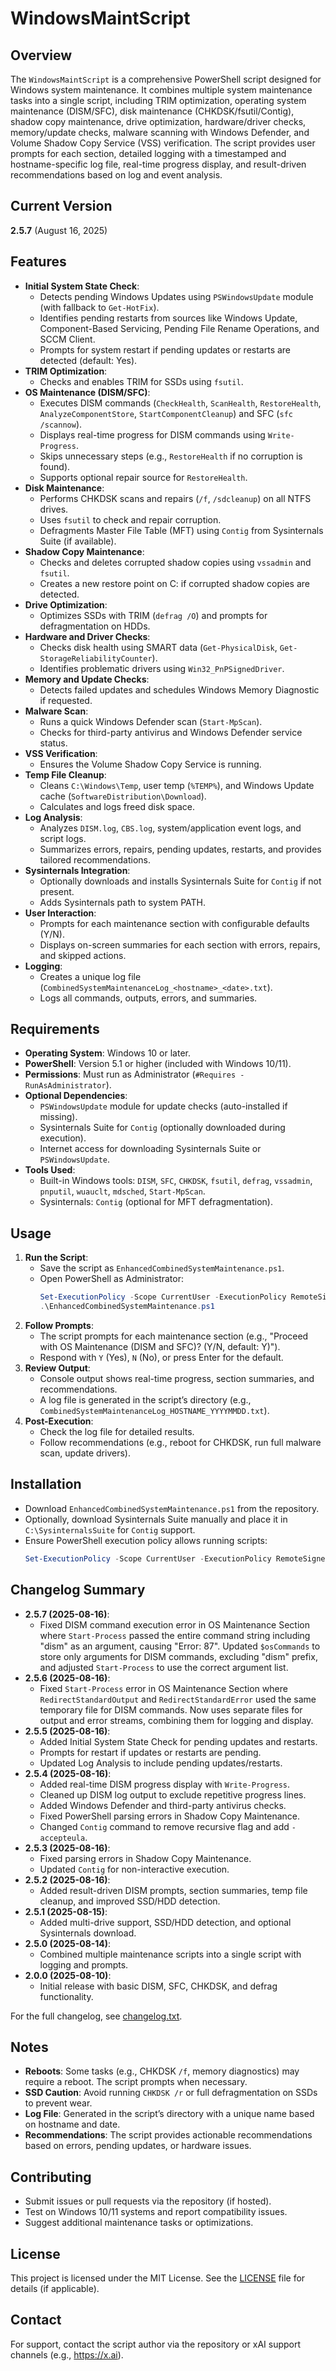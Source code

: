 # WindowsMaintScript

## Overview
The `WindowsMaintScript` is a comprehensive PowerShell script designed for Windows system maintenance. It combines multiple system maintenance tasks into a single script, including TRIM optimization, operating system maintenance (DISM/SFC), disk maintenance (CHKDSK/fsutil/Contig), shadow copy maintenance, drive optimization, hardware/driver checks, memory/update checks, malware scanning with Windows Defender, and Volume Shadow Copy Service (VSS) verification. The script provides user prompts for each section, detailed logging with a timestamped and hostname-specific log file, real-time progress display, and result-driven recommendations based on log and event analysis.

## Current Version
**2.5.7** (August 16, 2025)

## Features
- **Initial System State Check**:
  - Detects pending Windows Updates using `PSWindowsUpdate` module (with fallback to `Get-HotFix`).
  - Identifies pending restarts from sources like Windows Update, Component-Based Servicing, Pending File Rename Operations, and SCCM Client.
  - Prompts for system restart if pending updates or restarts are detected (default: Yes).
- **TRIM Optimization**:
  - Checks and enables TRIM for SSDs using `fsutil`.
- **OS Maintenance (DISM/SFC)**:
  - Executes DISM commands (`CheckHealth`, `ScanHealth`, `RestoreHealth`, `AnalyzeComponentStore`, `StartComponentCleanup`) and SFC (`sfc /scannow`).
  - Displays real-time progress for DISM commands using `Write-Progress`.
  - Skips unnecessary steps (e.g., `RestoreHealth` if no corruption is found).
  - Supports optional repair source for `RestoreHealth`.
- **Disk Maintenance**:
  - Performs CHKDSK scans and repairs (`/f`, `/sdcleanup`) on all NTFS drives.
  - Uses `fsutil` to check and repair corruption.
  - Defragments Master File Table (MFT) using `Contig` from Sysinternals Suite (if available).
- **Shadow Copy Maintenance**:
  - Checks and deletes corrupted shadow copies using `vssadmin` and `fsutil`.
  - Creates a new restore point on C: if corrupted shadow copies are detected.
- **Drive Optimization**:
  - Optimizes SSDs with TRIM (`defrag /O`) and prompts for defragmentation on HDDs.
- **Hardware and Driver Checks**:
  - Checks disk health using SMART data (`Get-PhysicalDisk`, `Get-StorageReliabilityCounter`).
  - Identifies problematic drivers using `Win32_PnPSignedDriver`.
- **Memory and Update Checks**:
  - Detects failed updates and schedules Windows Memory Diagnostic if requested.
- **Malware Scan**:
  - Runs a quick Windows Defender scan (`Start-MpScan`).
  - Checks for third-party antivirus and Windows Defender service status.
- **VSS Verification**:
  - Ensures the Volume Shadow Copy Service is running.
- **Temp File Cleanup**:
  - Cleans `C:\Windows\Temp`, user temp (`%TEMP%`), and Windows Update cache (`SoftwareDistribution\Download`).
  - Calculates and logs freed disk space.
- **Log Analysis**:
  - Analyzes `DISM.log`, `CBS.log`, system/application event logs, and script logs.
  - Summarizes errors, repairs, pending updates, restarts, and provides tailored recommendations.
- **Sysinternals Integration**:
  - Optionally downloads and installs Sysinternals Suite for `Contig` if not present.
  - Adds Sysinternals path to system PATH.
- **User Interaction**:
  - Prompts for each maintenance section with configurable defaults (Y/N).
  - Displays on-screen summaries for each section with errors, repairs, and skipped actions.
- **Logging**:
  - Creates a unique log file (`CombinedSystemMaintenanceLog_<hostname>_<date>.txt`).
  - Logs all commands, outputs, errors, and summaries.

## Requirements
- **Operating System**: Windows 10 or later.
- **PowerShell**: Version 5.1 or higher (included with Windows 10/11).
- **Permissions**: Must run as Administrator (`#Requires -RunAsAdministrator`).
- **Optional Dependencies**:
  - `PSWindowsUpdate` module for update checks (auto-installed if missing).
  - Sysinternals Suite for `Contig` (optionally downloaded during execution).
  - Internet access for downloading Sysinternals Suite or `PSWindowsUpdate`.
- **Tools Used**:
  - Built-in Windows tools: `DISM`, `SFC`, `CHKDSK`, `fsutil`, `defrag`, `vssadmin`, `pnputil`, `wuauclt`, `mdsched`, `Start-MpScan`.
  - Sysinternals: `Contig` (optional for MFT defragmentation).

## Usage
1. **Run the Script**:
   - Save the script as `EnhancedCombinedSystemMaintenance.ps1`.
   - Open PowerShell as Administrator:
     ```powershell
     Set-ExecutionPolicy -Scope CurrentUser -ExecutionPolicy RemoteSigned
     .\EnhancedCombinedSystemMaintenance.ps1
     ```
2. **Follow Prompts**:
   - The script prompts for each maintenance section (e.g., "Proceed with OS Maintenance (DISM and SFC)? (Y/N, default: Y)").
   - Respond with `Y` (Yes), `N` (No), or press Enter for the default.
3. **Review Output**:
   - Console output shows real-time progress, section summaries, and recommendations.
   - A log file is generated in the script’s directory (e.g., `CombinedSystemMaintenanceLog_HOSTNAME_YYYYMMDD.txt`).
4. **Post-Execution**:
   - Check the log file for detailed results.
   - Follow recommendations (e.g., reboot for CHKDSK, run full malware scan, update drivers).

## Installation
- Download `EnhancedCombinedSystemMaintenance.ps1` from the repository.
- Optionally, download Sysinternals Suite manually and place it in `C:\SysinternalsSuite` for `Contig` support.
- Ensure PowerShell execution policy allows running scripts:
  ```powershell
  Set-ExecutionPolicy -Scope CurrentUser -ExecutionPolicy RemoteSigned
  ```

## Changelog Summary
- **2.5.7 (2025-08-16)**:
  - Fixed DISM command execution error in OS Maintenance Section where `Start-Process` passed the entire command string including "dism" as an argument, causing "Error: 87". Updated `$osCommands` to store only arguments for DISM commands, excluding "dism" prefix, and adjusted `Start-Process` to use the correct argument list.
- **2.5.6 (2025-08-16)**:
  - Fixed `Start-Process` error in OS Maintenance Section where `RedirectStandardOutput` and `RedirectStandardError` used the same temporary file for DISM commands. Now uses separate files for output and error streams, combining them for logging and display.
- **2.5.5 (2025-08-16)**:
  - Added Initial System State Check for pending updates and restarts.
  - Prompts for restart if updates or restarts are pending.
  - Updated Log Analysis to include pending updates/restarts.
- **2.5.4 (2025-08-16)**:
  - Added real-time DISM progress display with `Write-Progress`.
  - Cleaned up DISM log output to exclude repetitive progress lines.
  - Added Windows Defender and third-party antivirus checks.
  - Fixed PowerShell parsing errors in Shadow Copy Maintenance.
  - Changed `Contig` command to remove recursive flag and add `-accepteula`.
- **2.5.3 (2025-08-16)**:
  - Fixed parsing errors in Shadow Copy Maintenance.
  - Updated `Contig` for non-interactive execution.
- **2.5.2 (2025-08-16)**:
  - Added result-driven DISM prompts, section summaries, temp file cleanup, and improved SSD/HDD detection.
- **2.5.1 (2025-08-15)**:
  - Added multi-drive support, SSD/HDD detection, and optional Sysinternals download.
- **2.5.0 (2025-08-14)**:
  - Combined multiple maintenance scripts into a single script with logging and prompts.
- **2.0.0 (2025-08-10)**:
  - Initial release with basic DISM, SFC, CHKDSK, and defrag functionality.

For the full changelog, see [changelog.txt](changelog.txt).

## Notes
- **Reboots**: Some tasks (e.g., CHKDSK `/f`, memory diagnostics) may require a reboot. The script prompts when necessary.
- **SSD Caution**: Avoid running `CHKDSK /r` or full defragmentation on SSDs to prevent wear.
- **Log File**: Generated in the script’s directory with a unique name based on hostname and date.
- **Recommendations**: The script provides actionable recommendations based on errors, pending updates, or hardware issues.

## Contributing
- Submit issues or pull requests via the repository (if hosted).
- Test on Windows 10/11 systems and report compatibility issues.
- Suggest additional maintenance tasks or optimizations.

## License
This project is licensed under the MIT License. See the [LICENSE](LICENSE) file for details (if applicable).

## Contact
For support, contact the script author via the repository or xAI support channels (e.g., https://x.ai).
